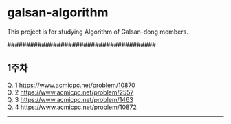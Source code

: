 # galsan-algorithm
 This project is for studying Algorithm of Galsan-dong members.

#######################################
## 1주차 
Q. 1  https://www.acmicpc.net/problem/10870 <br>
Q. 2  https://www.acmicpc.net/problem/2557 <br>
Q. 3  https://www.acmicpc.net/problem/1463 <br>
Q. 4  https://www.acmicpc.net/problem/10872 <br>

---------------
